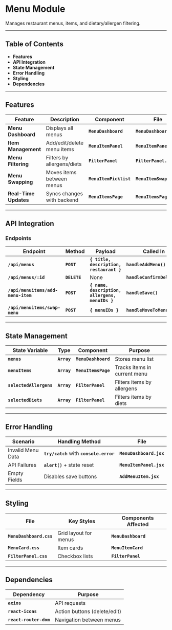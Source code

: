 # Menu Module

Manages restaurant menus, items, and dietary/allergen filtering.

---

## **Table of Contents**

- **Features**
- **API Integration**
- **State Management**
- **Error Handling**
- **Styling**
- **Dependencies**

---

## **Features**

| **Feature** | **Description** | **Component** | **File** |
| --- | --- | --- | --- |
| **Menu Dashboard** | Displays all menus | **`MenuDashboard`** | **`MenuDashboard.jsx`** |
| **Item Management** | Add/edit/delete menu items | **`MenuItemPanel`** | **`MenuItemPanel.jsx`** |
| **Menu Filtering** | Filters by allergens/diets | **`FilterPanel`** | **`FilterPanel.jsx`** |
| **Menu Swapping** | Moves items between menus | **`MenuItemPicklist`** | **`MenuItemSwap.jsx`** |
| **Real-Time Updates** | Syncs changes with backend | **`MenuItemsPage`** | **`MenuItemsPage.jsx`** |

---

## **API Integration**

### **Endpoints**

| **Endpoint** | **Method** | **Payload** | **Called In** | **File** |
| --- | --- | --- | --- | --- |
| **`/api/menus`** | **`POST`** | **`{ title, description, restaurant }`** | **`handleAddMenu()`** | **`MenuDashboard.jsx`** |
| **`/api/menus/:id`** | **`DELETE`** | None | **`handleConfirmDelete()`** | **`MenuDashboard.jsx`** |
| **`/api/menuitems/add-menu-item`** | **`POST`** | **`{ name, description, allergens, menuIDs }`** | **`handleSave()`** | **`AddMenuItem.jsx`** |
| **`/api/menuitems/swap-menu`** | **`POST`** | **`{ menuIDs }`** | **`handleMoveToMenu()`** | **`MenuItemSwap.jsx`** |

---

## **State Management**

| **State Variable** | **Type** | **Component** | **Purpose** |
| --- | --- | --- | --- |
| **`menus`** | **`Array`** | **`MenuDashboard`** | Stores menu list |
| **`menuItems`** | **`Array`** | **`MenuItemsPage`** | Tracks items in current menu |
| **`selectedAllergens`** | **`Array`** | **`FilterPanel`** | Filters items by allergens |
| **`selectedDiets`** | **`Array`** | **`FilterPanel`** | Filters items by diets |

---

## **Error Handling**

| **Scenario** | **Handling Method** | **File** |
| --- | --- | --- |
| Invalid Menu Data | **`try/catch`** with **`console.error`** | **`MenuDashboard.jsx`** |
| API Failures | **`alert()`** + state reset | **`MenuItemPanel.jsx`** |
| Empty Fields | Disables save buttons | **`AddMenuItem.jsx`** |

---

## **Styling**

| **File** | **Key Styles** | **Components Affected** |
| --- | --- | --- |
| **`MenuDashboard.css`** | Grid layout for menus | **`MenuDashboard`** |
| **`MenuCard.css`** | Item cards | **`MenuItemCard`** |
| **`FilterPanel.css`** | Checkbox lists | **`FilterPanel`** |

---

## **Dependencies**

| **Dependency** | **Purpose** |
| --- | --- |
| **`axios`** | API requests |
| **`react-icons`** | Action buttons (delete/edit) |
| **`react-router-dom`** | Navigation between menus |